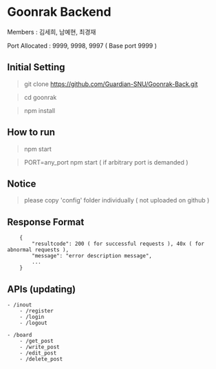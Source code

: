 # Goonrak Backend

Members : 김세희, 남예현, 최경재

Port Allocated : 9999, 9998, 9997 ( Base port 9999 )

## Initial Setting

> git clone https://github.com/Guardian-SNU/Goonrak-Back.git

> cd goonrak

> npm install

## How to run

> npm start

> PORT=any_port npm start ( if arbitrary port is demanded )

## Notice

> please copy 'config' folder individually ( not uploaded on github )

## Response Format

		{
			"resultcode": 200 ( for successful requests ), 40x ( for abnormal requests ),
			"message": "error description message",
			...
		}

## APIs (updating)

	- /inout
		- /register
		- /login
		- /logout
	
	- /board
		- /get_post
		- /write_post
		- /edit_post
		- /delete_post
	
